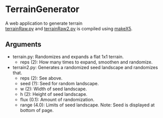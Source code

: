 # TerrainGenerator
 A web application to generate terrain  
 [terrainRaw.py](./terrainRaw.py) and [terrainRaw2.py](./terrainRaw2.py) is compiled using [makeX5](https://github.com/ILikePython256/makeX/blob/master/makeX5.py).
## Arguments
+ terrain.py:
   Randomizes and expands a flat 1x1 terrain.
   - reps (2): How many times to expand, smoothen and randomize.
+ terrain2.py:
   Generates a randomized seed landscape and randomizes that.
   - reps (2): See above.
   - seed (?): Seed for random landscape.
   - w (2): Width of seed landscape.
   - h (2): Height of seed landscape.
   - flux (0.1): Amount of randomization.
   - range (4.0): Limits of seed landscape.
   Note: Seed is displayed at bottom of page.

